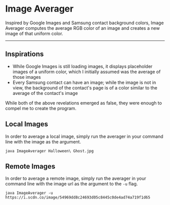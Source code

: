 # Image Averager

Inspired by Google Images and Samsung contact background colors, Image Averager computes the average RGB color of an image and creates a new image of that uniform color.

---

## Inspirations

- While Google Images is still loading images, it displays placeholder images of a uniform color, which I initially assumed was the average of those images
- Every Samsung contact can have an image; while the image is not in view, the background of the contact's page is of a color similar to the average of the contact's image

While both of the above revelations emerged as false, they were enough to compel me to create the program.

## Local Images

In order to average a local image, simply run the averager in your command line with the image as the argument.

    java ImageAverager Halloween\ Ghost.jpg

## Remote Images

In order to average a remote image, simply run the averager in your command line with the image url as the argument to the `-u` flag.

    java ImageAverager -u https://i.scdn.co/image/54969dd8c24693d05c8445c0de4ad74a719f1d65
